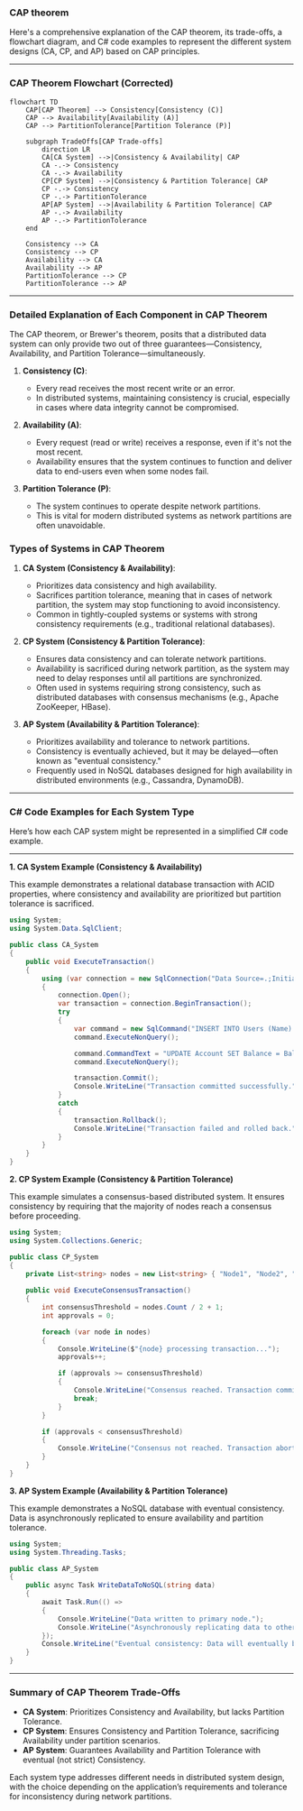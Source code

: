 ### CAP theorem

Here's a comprehensive explanation of the CAP theorem, its trade-offs, a flowchart diagram, and C# code examples to represent the different system designs (CA, CP, and AP) based on CAP principles.

---

### CAP Theorem Flowchart (Corrected)

```mermaid
flowchart TD
    CAP[CAP Theorem] --> Consistency[Consistency (C)]
    CAP --> Availability[Availability (A)]
    CAP --> PartitionTolerance[Partition Tolerance (P)]

    subgraph TradeOffs[CAP Trade-offs]
        direction LR
        CA[CA System] -->|Consistency & Availability| CAP
        CA -.-> Consistency
        CA -.-> Availability
        CP[CP System] -->|Consistency & Partition Tolerance| CAP
        CP -.-> Consistency
        CP -.-> PartitionTolerance
        AP[AP System] -->|Availability & Partition Tolerance| CAP
        AP -.-> Availability
        AP -.-> PartitionTolerance
    end

    Consistency --> CA
    Consistency --> CP
    Availability --> CA
    Availability --> AP
    PartitionTolerance --> CP
    PartitionTolerance --> AP
```

---

### Detailed Explanation of Each Component in CAP Theorem

The CAP theorem, or Brewer's theorem, posits that a distributed data system can only provide two out of three guarantees—Consistency, Availability, and Partition Tolerance—simultaneously.

1. **Consistency (C)**:
   - Every read receives the most recent write or an error.
   - In distributed systems, maintaining consistency is crucial, especially in cases where data integrity cannot be compromised.

2. **Availability (A)**:
   - Every request (read or write) receives a response, even if it's not the most recent.
   - Availability ensures that the system continues to function and deliver data to end-users even when some nodes fail.

3. **Partition Tolerance (P)**:
   - The system continues to operate despite network partitions.
   - This is vital for modern distributed systems as network partitions are often unavoidable.

### Types of Systems in CAP Theorem

1. **CA System (Consistency & Availability)**:
   - Prioritizes data consistency and high availability.
   - Sacrifices partition tolerance, meaning that in cases of network partition, the system may stop functioning to avoid inconsistency.
   - Common in tightly-coupled systems or systems with strong consistency requirements (e.g., traditional relational databases).

2. **CP System (Consistency & Partition Tolerance)**:
   - Ensures data consistency and can tolerate network partitions.
   - Availability is sacrificed during network partition, as the system may need to delay responses until all partitions are synchronized.
   - Often used in systems requiring strong consistency, such as distributed databases with consensus mechanisms (e.g., Apache ZooKeeper, HBase).

3. **AP System (Availability & Partition Tolerance)**:
   - Prioritizes availability and tolerance to network partitions.
   - Consistency is eventually achieved, but it may be delayed—often known as "eventual consistency."
   - Frequently used in NoSQL databases designed for high availability in distributed environments (e.g., Cassandra, DynamoDB).

---

### C# Code Examples for Each System Type

Here’s how each CAP system might be represented in a simplified C# code example.

---

**1. CA System Example (Consistency & Availability)**

This example demonstrates a relational database transaction with ACID properties, where consistency and availability are prioritized but partition tolerance is sacrificed.

```csharp
using System;
using System.Data.SqlClient;

public class CA_System
{
    public void ExecuteTransaction()
    {
        using (var connection = new SqlConnection("Data Source=.;Initial Catalog=TestDB;Integrated Security=True"))
        {
            connection.Open();
            var transaction = connection.BeginTransaction();
            try
            {
                var command = new SqlCommand("INSERT INTO Users (Name) VALUES ('Alice')", connection, transaction);
                command.ExecuteNonQuery();

                command.CommandText = "UPDATE Account SET Balance = Balance - 100 WHERE UserID = 1";
                command.ExecuteNonQuery();

                transaction.Commit();
                Console.WriteLine("Transaction committed successfully.");
            }
            catch
            {
                transaction.Rollback();
                Console.WriteLine("Transaction failed and rolled back.");
            }
        }
    }
}
```

**2. CP System Example (Consistency & Partition Tolerance)**

This example simulates a consensus-based distributed system. It ensures consistency by requiring that the majority of nodes reach a consensus before proceeding.

```csharp
using System;
using System.Collections.Generic;

public class CP_System
{
    private List<string> nodes = new List<string> { "Node1", "Node2", "Node3" };
    
    public void ExecuteConsensusTransaction()
    {
        int consensusThreshold = nodes.Count / 2 + 1;
        int approvals = 0;

        foreach (var node in nodes)
        {
            Console.WriteLine($"{node} processing transaction...");
            approvals++;

            if (approvals >= consensusThreshold)
            {
                Console.WriteLine("Consensus reached. Transaction committed.");
                break;
            }
        }

        if (approvals < consensusThreshold)
        {
            Console.WriteLine("Consensus not reached. Transaction aborted.");
        }
    }
}
```

**3. AP System Example (Availability & Partition Tolerance)**

This example demonstrates a NoSQL database with eventual consistency. Data is asynchronously replicated to ensure availability and partition tolerance.

```csharp
using System;
using System.Threading.Tasks;

public class AP_System
{
    public async Task WriteDataToNoSQL(string data)
    {
        await Task.Run(() =>
        {
            Console.WriteLine("Data written to primary node.");
            Console.WriteLine("Asynchronously replicating data to other nodes...");
        });
        Console.WriteLine("Eventual consistency: Data will eventually be consistent across all nodes.");
    }
}
```

---

### Summary of CAP Theorem Trade-Offs

- **CA System**: Prioritizes Consistency and Availability, but lacks Partition Tolerance.
- **CP System**: Ensures Consistency and Partition Tolerance, sacrificing Availability under partition scenarios.
- **AP System**: Guarantees Availability and Partition Tolerance with eventual (not strict) Consistency.

Each system type addresses different needs in distributed system design, with the choice depending on the application’s requirements and tolerance for inconsistency during network partitions.
